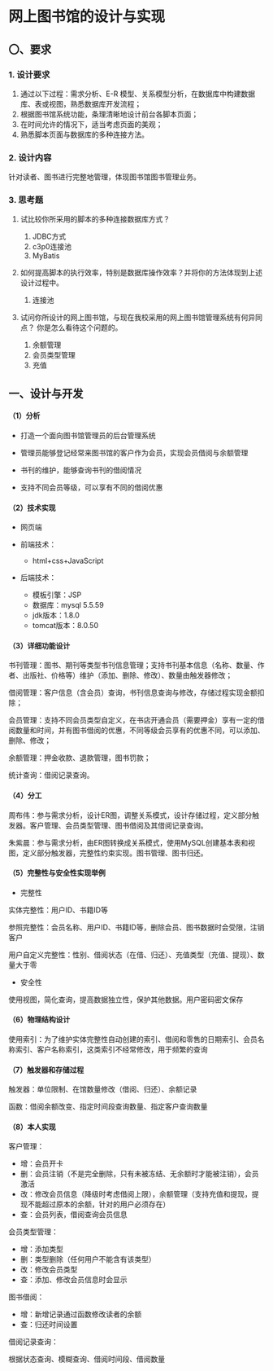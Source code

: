 # 网上图书馆的设计与实现



## 〇、要求

### 1. 设计要求

1. 通过以下过程：需求分析、E-R 模型、关系模型分析，在数据库中构建数据库、表或视图，熟悉数据库开发流程；
2. 根据图书馆系统功能，条理清晰地设计前台各脚本页面；
3. 在时间允许的情况下，适当考虑页面的美观；
4. 熟悉脚本页面与数据库的多种连接方法。

### 2. 设计内容

针对读者、图书进行完整地管理，体现图书馆图书管理业务。

### 3. 思考题

1. 试比较你所采用的脚本的多种连接数据库方式？
   1. JDBC方式
   2. c3p0连接池
   3. MyBatis

2. 如何提高脚本的执行效率，特别是数据库操作效率？并将你的方法体现到上述设计过程中。
   1. 连接池

3. 试问你所设计的网上图书馆，与现在我校采用的网上图书馆管理系统有何异同点？ 你是怎么看待这个问题的。
   1. 余额管理
   2. 会员类型管理
   3. 充值




## 一、设计与开发

#### （1）分析

- 打造一个面向图书馆管理员的后台管理系统

- 管理员能够登记经常来图书馆的客户作为会员，实现会员借阅与余额管理

- 书刊的维护，能够查询书刊的借阅情况

- 支持不同会员等级，可以享有不同的借阅优惠

#### （2）技术实现

- 网页端

- 前端技术：
  - html+css+JavaScript
- 后端技术：
  - 模板引擎：JSP
  - 数据库：mysql 5.5.59
  - jdk版本：1.8.0
  - tomcat版本：8.0.50

#### （3）详细功能设计

书刊管理：图书、期刊等类型书刊信息管理；支持书刊基本信息（名称、数量、作者、出版社、价格等）维护（添加、删除、修改）、数量由触发器修改；

借阅管理：客户信息（含会员）查询，书刊信息查询与修改，存储过程实现金额扣除；

会员管理：支持不同会员类型自定义，在书店开通会员（需要押金）享有一定的借阅数量和时间，并有图书借阅的优惠，不同等级会员享有的优惠不同，可以添加、删除、修改；

余额管理：押金收款、退款管理，图书罚款；

统计查询：借阅记录查询。

#### （4）分工

周布伟：参与需求分析，设计ER图，调整关系模式，设计存储过程，定义部分触发器。客户管理、会员类型管理、图书借阅及其借阅记录查询。

朱紫晨：参与需求分析，由ER图转换成关系模式，使用MySQL创建基本表和视图，定义部分触发器，完整性约束实现。图书管理、图书归还。

#### （5）完整性与安全性实现举例

- 完整性

实体完整性：用户ID、书籍ID等

参照完整性：会员名称、用户ID、书籍ID等，删除会员、图书数据时会受限，注销客户

用户自定义完整性：性别、借阅状态（在借、归还）、充值类型（充值、提现）、数量大于零

- 安全性

使用视图，简化查询，提高数据独立性，保护其他数据。用户密码密文保存

#### （6）物理结构设计

使用索引：为了维护实体完整性自动创建的索引、借阅和零售的日期索引、会员名称索引、客户名称索引，这类索引不经常修改，用于频繁的查询

#### （7）触发器和存储过程

触发器：单位限制、在馆数量修改（借阅、归还）、余额记录

函数：借阅余额改变、指定时间段查询数量、指定客户查询数量

#### （8）本人实现

客户管理：

- 增：会员开卡
- 删：会员注销（不是完全删除，只有未被冻结、无余额时才能被注销），会员激活
- 改：修改会员信息（降级时考虑借阅上限），余额管理（支持充值和提现，提现不能超过原本的余额，针对的用户必须存在）
- 查：会员列表，借阅查询会员信息

会员类型管理：

- 增：添加类型
- 删：类型删除（任何用户不能含有该类型）
- 改：修改会员类型
- 查：添加、修改会员信息时会显示

图书借阅：

- 增：新增记录通过函数修改读者的余额
- 查：归还时间设置

借阅记录查询：

根据状态查询、模糊查询、借阅时间段、借阅数量

 